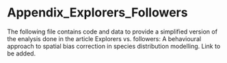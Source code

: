 # Appendix_Explorers_Followers
The following file contains code and data to provide a simplified version of the enalysis done in the article Explorers vs. followers: A behavioural approach to spatial bias correction in species distribution modelling. Link to be added.
